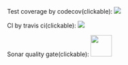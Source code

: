 Test coverage by codecov(clickable):
<a href="https://codecov.io/gh/realtroffy/Telegram_bot" >
<img src="https://codecov.io/gh/realtroffy/Telegram_bot/branch/master/graph/badge.svg?token=JRQELFXD7J"/>
</a>
<br>

CI by travis ci(clickable):
<a href="https://app.travis-ci.com/github/realtroffy/Telegram_bot" >
<img src="https://app.travis-ci.com/realtroffy/Telegram_bot.svg?branch=master"/>
</a>

Sonar quality gate(clickable):
<a href="https://sonarcloud.io/dashboard?id=realtroffy_Telegram_bot&branch=master" >
<img width=50 height=50 src="https://pbs.twimg.com/profile_images/955394530806829056/LC7DAYM3_reasonably_small.jpg"/>
</a>